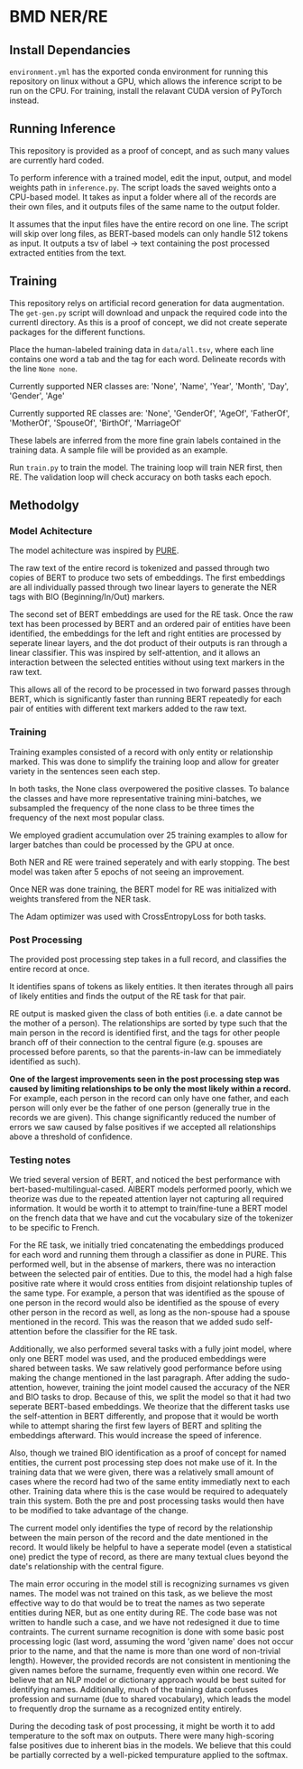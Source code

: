 # BMD NER/RE

## Install Dependancies

`environment.yml` has the exported conda environment for running this repository on linux without a GPU, which allows the inference script to be run on the CPU. For training, install the relavant CUDA version of PyTorch instead.

## Running Inference

This repository is provided as a proof of concept, and as such many values are currently hard coded.

To perform inference with a trained model, edit the input, output, and model weights path in `inference.py`. The script loads the saved weights onto a CPU-based model. It takes as input a folder where all of the records are their own files, and it outputs files of the same name to the output folder.

It assumes that the input files have the entire record on one line. The script will skip over long files, as BERT-based models can only handle 512 tokens as input. It outputs a tsv of label -> text containing the post processed extracted entities from the text.

## Training

This repository relys on artificial record generation for data augmentation. The `get-gen.py` script will download and unpack the required code into the currentl directory. As this is a proof of concept, we did not create seperate packages for the different functions.

Place the human-labeled training data in `data/all.tsv`, where each line contains one word a tab and the tag for each word. Delineate records with the line `None none`.

Currently supported NER classes are:
'None', 'Name', 'Year', 'Month', 'Day', 'Gender', 'Age'

Currently supported RE classes are:
'None', 'GenderOf', 'AgeOf', 'FatherOf', 'MotherOf', 'SpouseOf', 'BirthOf', 'MarriageOf'

These labels are inferred from the more fine grain labels contained in the training data. A sample file will be provided as an example.

Run `train.py` to train the model. The training loop will train NER first, then RE. The validation loop will check accuracy on both tasks each epoch.

## Methodolgy

### Model Achitecture

The model achitecture was inspired by [PURE](https://github.com/princeton-nlp/PURE).

The raw text of the entire record is tokenized and passed through two copies of BERT to produce two sets of embeddings. The first embeddings are all individually passed through two linear layers to generate the NER tags with BIO (Beginning/In/Out) markers.

The second set of BERT embeddings are used for the RE task. Once the raw text has been processed by BERT and an ordered pair of entities have been identified, the embeddings for the left and right entities are processed by seperate linear layers, and the dot product of their outputs is ran through a linear classifier. This was inspired by self-attention, and it allows an interaction between the selected entities without using text markers in the raw text.

This allows all of the record to be processed in two forward passes through BERT, which is significantly faster than running BERT repeatedly for each pair of entities with different text markers added to the raw text.

### Training

Training examples consisted of a record with only entity or relationship marked. This was done to simplify the training loop and allow for greater variety in the sentences seen each step.

In both tasks, the None class overpowered the positive classes. To balance the classes and have more representative training mini-batches, we subsampled the frequency of the none class to be three times the frequency of the next most popular class.

We employed gradient accumulation over 25 training examples to allow for larger batches than could be processed by the GPU at once.

Both NER and RE were trained seperately and with early stopping. The best model was taken after 5 epochs of not seeing an improvement.

Once NER was done training, the BERT model for RE was initialized with weights transfered from the NER task.

The Adam optimizer was used with CrossEntropyLoss for both tasks.

### Post Processing

The provided post processing step takes in a full record, and classifies the entire record at once.

It identifies spans of tokens as likely entities. It then iterates through all pairs of likely entities and finds the output of the RE task for that pair.

RE output is masked given the class of both entities (i.e. a date cannot be the mother of a person). The relationships are sorted by type such that the main person in the record is identified first, and the tags for other people branch off of their connection to the central figure (e.g. spouses are processed before parents, so that the parents-in-law can be immediately identified as such).

**One of the largest improvements seen in the post processing step was caused by limiting relationships to be only the most likely within a record.** For example, each person in the record can only have one father, and each person will only ever be the father of one person (generally true in the records we are given). This change significantly reduced the number of errors we saw caused by false positives if we accepted all relationships above a threshold of confidence.

### Testing notes

We tried several version of BERT, and noticed the best performance with bert-based-multilingual-cased. AlBERT models performed poorly, which we theorize was due to the repeated attention layer not capturing all required information. It would be worth it to attempt to train/fine-tune a BERT model on the french data that we have and cut the vocabulary size of the tokenizer to be specific to French.

For the RE task, we initially tried concatenating the embeddings produced for each word and running them through a classifier as done in PURE. This performed well, but in the absense of markers, there was no interaction between the selected pair of entities. Due to this, the model had a high false positive rate where it would cross entities from disjoint relationship tuples of the same type. For example, a person that was identified as the spouse of one person in the record would also be identified as the spouse of every other person in the record as well, as long as the non-spouse had a spouse mentioned in the record. This was the reason that we added sudo self-attention before the classifier for the RE task.

Additionally, we also performed several tasks with a fully joint model, where only one BERT model was used, and the produced embeddings were shared between tasks. We saw relatively good performance before using making the change mentioned in the last paragraph. After adding the sudo-attention, however, training the joint model caused the accuracy of the NER and BIO tasks to drop. Because of this, we split the model so that it had two seperate BERT-based embeddings. We theorize that the different tasks use the self-attention in BERT differently, and propose that it would be worth while to attempt sharing the first few layers of BERT and spliting the embeddings afterward. This would increase the speed of inference.

Also, though we trained BIO identification as a proof of concept for named entities, the current post processing step does not make use of it. In the training data that we were given, there was a relatively small amount of cases where the record had two of the same entity immediatly next to each other. Training data where this is the case would be required to adequately train this system. Both the pre and post processing tasks would then have to be modified to take advantage of the change.

The current model only identifies the type of record by the relationship between the main person of the record and the date mentioned in the record. It would likely be helpful to have a seperate model (even a statistical one) predict the type of record, as there are many textual clues beyond the date's relationship with the central figure.

The main error occuring in the model still is recognizing surnames vs given names. The model was not trained on this task, as we believe the most effective way to do that would be to treat the names as two seperate entities during NER, but as one entity during RE. The code base was not written to handle such a case, and we have not redesigned it due to time contraints. The current surname recognition is done with some basic post processing logic (last word, assuming the word 'given name' does not occur prior to the name, and that the name is more than one word of non-trivial length). However, the provided records are not consistent in mentioning the given names before the surname, frequently even within one record. We believe that an NLP model or dictionary approach would be best suited for identifying names. Additionally, much of the training data confuses profession and surname (due to shared vocabulary), which leads the model to frequently drop the surname as a recognized entity entirely.

During the decoding task of post processing, it might be worth it to add temperature to the soft max on outputs. There were many high-scoring false positives due to inherent bias in the models. We believe that this could be partially corrected by a well-picked tempurature applied to the softmax.
